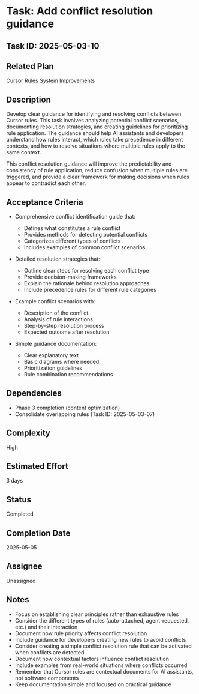 # Task: Add conflict resolution guidance

## Task ID: 2025-05-03-10

## Related Plan

[Cursor Rules System Improvements](../plans/cursor-rules-improvement.md)

## Description

Develop clear guidance for identifying and resolving conflicts between Cursor rules. This task involves analyzing potential conflict scenarios, documenting resolution strategies, and creating guidelines for prioritizing rule application. The guidance should help AI assistants and developers understand how rules interact, which rules take precedence in different contexts, and how to resolve situations where multiple rules apply to the same context.

This conflict resolution guidance will improve the predictability and consistency of rule application, reduce confusion when multiple rules are triggered, and provide a clear framework for making decisions when rules appear to contradict each other.

## Acceptance Criteria

- Comprehensive conflict identification guide that:

  - Defines what constitutes a rule conflict
  - Provides methods for detecting potential conflicts
  - Categorizes different types of conflicts
  - Includes examples of common conflict scenarios

- Detailed resolution strategies that:

  - Outline clear steps for resolving each conflict type
  - Provide decision-making frameworks
  - Explain the rationale behind resolution approaches
  - Include precedence rules for different rule categories

- Example conflict scenarios with:

  - Description of the conflict
  - Analysis of rule interactions
  - Step-by-step resolution process
  - Expected outcome after resolution

- Simple guidance documentation:
  - Clear explanatory text
  - Basic diagrams where needed
  - Prioritization guidelines
  - Rule combination recommendations

## Dependencies

- Phase 3 completion (content optimization)
- Consolidate overlapping rules (Task ID: 2025-05-03-07)

## Complexity

High

## Estimated Effort

3 days

## Status

Completed

## Completion Date

2025-05-05

## Assignee

Unassigned

## Notes

- Focus on establishing clear principles rather than exhaustive rules
- Consider the different types of rules (auto-attached, agent-requested, etc.) and their interaction
- Document how rule priority affects conflict resolution
- Include guidance for developers creating new rules to avoid conflicts
- Consider creating a simple conflict resolution rule that can be activated when conflicts are detected
- Document how contextual factors influence conflict resolution
- Include examples from real-world situations where conflicts occurred
- Remember that Cursor rules are contextual documents for AI assistants, not software components
- Keep documentation simple and focused on practical guidance
